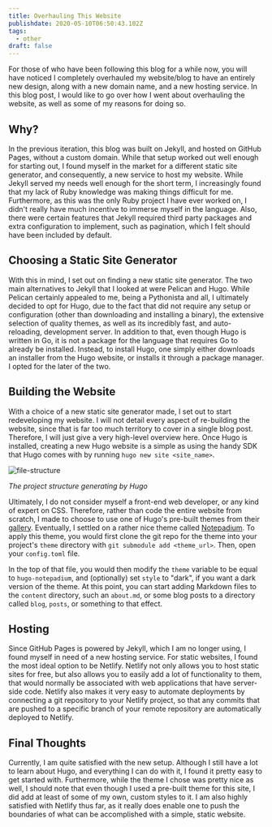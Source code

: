 ```yaml
---
title: Overhauling This Website
publishdate: 2020-05-10T06:50:43.102Z
tags:
  - other
draft: false
---
```

For those of who have been following this blog for a while now, you will have noticed I completely overhauled my website/blog to have an entirely new design, along with a new domain name, and a new hosting service. In this blog post, I would like to go over how I went about overhauling the website, as well as some of my reasons for doing so.

## Why?

In the previous iteration, this blog was built on Jekyll, and hosted on GitHub Pages, without a custom domain. While that setup worked out well enough for starting out, I found myself in the market for a different static site generator, and consequently, a new service to host my website. While Jekyll served my needs well enough for the short term, I increasingly found that my lack of Ruby knowledge was making things difficult for me. Furthermore, as this was the only Ruby project I have ever worked on, I didn't really have much incentive to immerse myself in the language. Also, there were certain features that Jekyll required third party packages and extra configuration to implement, such as pagination, which I felt should have been included by default.

## Choosing a Static Site Generator

With this in mind, I set out on finding a new static site generator. The two main alternatives to Jekyll that I looked at were Pelican and Hugo. While Pelican certainly appealed to me, being a Pythonista and all, I ultimately decided to opt for Hugo, due to the fact that did not require any setup or configuration (other than downloading and installing a binary), the extensive selection of quality themes, as well as its incredibly fast, and auto-reloading, development server.  In addition to that, even though Hugo is written in Go, it is not a package for the language that requires Go to already be installed. Instead, to install Hugo, one simply either downloads an installer from the Hugo website, or installs it through a package manager. I opted for the later of the two. 

## Building the Website

With a choice of a new static site generator made, I set out to start redeveloping my website. I will not detail every aspect of re-building the website, since that is far too much territory to cover in a single blog post. Therefore, I will just give a very high-level overview here. Once Hugo is installed, creating a new Hugo website is a simple as using the handy SDK that Hugo comes with by running `hugo new site <site_name>`.  

![file-structure](/assets/pics/hugo-file-structure.jpg)

*The project structure generating by Hugo*

Ultimately, I do not consider myself a front-end web developer, or any kind of expert on CSS. Therefore, rather than code the entire website from scratch, I made to choose to use one of Hugo's pre-built themes from their [gallery](https://themes.gohugo.io/tags/gallery/). Eventually, I settled on a rather nice theme called [Notepadium](https://themes.gohugo.io/hugo-notepadium/). To apply this theme, you would first clone the git repo for the theme into your project's `theme` directory with `git submodule add <theme_url>`. Then, open your `config.toml` file.

In the top of that file, you would then modify the `theme` variable to be equal to `hugo-notepadium`, and (optionally) set `style` to "dark", if you want a dark version of the theme. At this point, you can start adding Markdown files to the `content` directory, such an `about.md`, or some blog posts to a directory called `blog`, `posts`, or something to that effect.

## Hosting

Since GitHub Pages is powered by Jekyll, which I am no longer using, I found myself in need of a new hosting service. For static websites, I found the most ideal option to be Netlify. Netlify not only allows you to host static sites for free, but also allows you to easily add a lot of functionality to them, that would normally be associated with web applications that have server-side code. Netlify also makes it very easy to automate deployments by connecting a git repository to your Netlify project, so that any commits that are pushed to a specific branch of your remote repository are automatically deployed to Netlify.

## Final Thoughts

Currently, I am quite satisfied with the new setup. Although I still have a lot to learn about Hugo, and everything I can do with it, I found it pretty easy to get started with. Furthermore, while the theme I chose was pretty nice as well, I should note that even though I used a pre-built theme for this site, I did add at least of some of my own, custom styles to it. I am also highly satisfied with Netlify thus far, as it really does enable one to push the boundaries of what can be accomplished with a simple, static website.